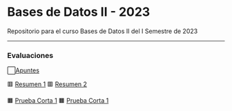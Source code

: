 # Bases de Datos II - 2023

Repositorio para el curso Bases de Datos II del I Semestre de 2023

---

### Evaluaciones
⬜[Apuntes](https://github.com/fiozelaya/Bases-de-Datos-II-2023/tree/main/Apuntes)

🟥 [Resumen 1](https://github.com/fiozelaya/Bases-de-Datos-II-2023/tree/main/R1)
🟥 [Resumen 2](https://github.com/fiozelaya/Bases-de-Datos-II-2023/tree/main/R2)

🟧 [Prueba Corta 1](https://github.com/fiozelaya/Bases-de-Datos-II-2023/tree/main/PC1)
🟧 [Prueba Corta 1](https://github.com/fiozelaya/Bases-de-Datos-II-2023/tree/main/PC2)


[//]: (🟨🟩🟦🟪🟫⬛⬜🟥🟧)
